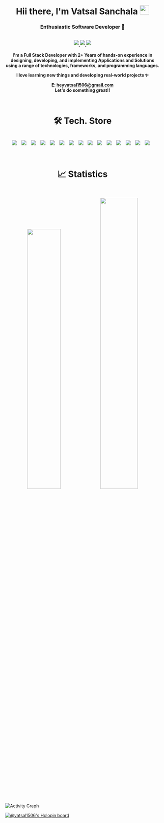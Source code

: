 <div align="center">
<h1 align="center"><strong>Hii there, I'm Vatsal Sanchala </strong><img src="https://github.com/abdoachhoubi/abdoachhoubi/blob/main/gifs/Hi.gif" width="30" /></h1>
<h3 align="center"><strong>Enthusiastic Software Developer 💯</strong></h3>

<br>

<a href="https://linkedin.com/in/bevatsal1122" target="_blank">
<img src=https://img.shields.io/badge/linkedin-%2300acee.svg?color=B10B00&style=for-the-badge&logo=linkedin&logoColor=black style="margin-bottom: 4px;" />
</a>

<a href="https://www.codechef.com/users/bevatsal1122" target="_blank">
<img src=https://img.shields.io/badge/codechef-%2300acee.svg?color=5E493C&style=for-the-badge&logo=codechef&logoColor=white style="margin-bottom: 4px;" />
</a>

<a href="https://www.hackerearth.com/@bevatsal1122" target="_blank">
<img src=https://img.shields.io/badge/hackerearth-%2300acee.svg?color=030C63&style=for-the-badge&logo=hackerearth&logoColor=black style="margin-bottom: 4px;" />
</a>

<br />
<br />

<strong>
I'm a Full Stack Developer with 2+ Years of hands-on experience in designing, developing, and implementing Applications and Solutions using a range of technologies, frameworks, and programming languages.

I love learning new things and developing real-world projects ✨


E: heyvatsal1506@gmail.com <br />
Let's do something great!!
</strong>

</div>
<br />

<p>
<h1 align="center"><strong>🛠 Tech. Store</strong></h1>
<br>
<div align="center">
  <img src="https://img.shields.io/badge/Node.js-35495E?style=for-the-badge&logo=nodedotjs&logoColor=4FC08D" /> &ensp;
  <img src="https://img.shields.io/badge/Express-38352A?style=for-the-badge&logo=express&logoColor=4FC08D" /> &ensp;
  <img src="https://img.shields.io/badge/React-563D7C?style=for-the-badge&logo=react&logoColor=61DAFB&labelColor=20232A" /> &ensp;
  <img src="https://img.shields.io/badge/Next.js-black?style=for-the-badge&logo=next.js&logoColor=white&labelColor=282828" /> &ensp;
  <img src="https://img.shields.io/badge/MongoDB-c58545?style=for-the-badge&logo=mongodb&logoColor=green&labelColor=282828" /> &ensp;
  <img src="https://img.shields.io/badge/Meteor-5B665B?style=for-the-badge&logo=meteor&logoColor=green" /> &ensp;
  <img src="https://img.shields.io/badge/-C++-38352A?style=for-the-badge&logo=cplusplus&logoColor=98b982&labelColor=282828" /> &ensp;
  <img src="https://img.shields.io/badge/-Java-35495E?style=for-the-badge&logo=java&logoColor=4FC08D" /> &ensp;
  <img src="https://img.shields.io/badge/-Python-d1a01f?style=for-the-badge&logo=python&logoColor=98b982&labelColor=282828" /> &ensp;
  <img src="https://img.shields.io/badge/-C-0769AD?style=for-the-badge&logo=c&logoColor=black" /> &ensp;
  <img src="https://img.shields.io/badge/-HTML-c58545?style=for-the-badge&logo=html5&logoColor=c58545&labelColor=282828" /> &ensp;
  <img src="https://img.shields.io/badge/-CSS-0769AD?style=for-the-badge&logo=css3&logoColor=0769AD&labelColor=282828" /> &ensp;
  <img src="https://img.shields.io/badge/-Javascript-d1a01f?style=for-the-badge&logo=javascript&logoColor=d1a01f&labelColor=282828" /> &ensp;
  <img src="https://img.shields.io/badge/Bootstrap-563D7C?style=for-the-badge&logo=bootstrap&logoColor=black&labelColor=563D7C" /> &ensp;
  <img src="https://img.shields.io/badge/Firebase-c58545?style=for-the-badge&logo=firebase&logoColor=F1E715&labelColor=282828" /> &ensp;

</div>
</p>

<br />
<h1 align="center"><strong>📈 Statistics</strong></h1>
<br/>
<p align="center">
  <img width="46.5%" src="https://github-readme-stats.vercel.app/api?username=bevatsal1122&show_icons=true&theme=gruvbox&hide_border=true" />
  <img width="49.2%" src="https://github-readme-streak-stats.herokuapp.com/?user=bevatsal1122&theme=gruvbox&hide_border=true" />
  </a>
</p>
<br />

![Activity Graph](https://github-readme-activity-graph.vercel.app/graph?username=bevatsal1122&custom_title=bevatsal1122's%20Contribution&bg_color=282828&color=BABABA&line=d1a01f&point=c58545&area=true&hide_border=true)

[![@vatsal1506's Holopin board](https://holopin.io/api/user/board?user=vatsal1506)](https://holopin.io/@vatsal1506)
